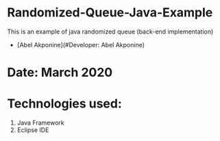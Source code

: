 # Randomized-Queue-Java-Example
This is an example of java randomized queue (back-end implementation)

- [Abel Akponine](#Developer: Abel Akponine)
# Date: March 2020

# Technologies used:
1. Java Framework
2. Eclipse IDE
